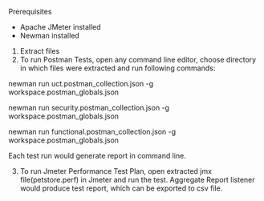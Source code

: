 Prerequisites
- Apache JMeter installed
- Newman installed

1. Extract files
2. To run Postman Tests, open any command line editor, choose directory in which files were extracted and run following commands:

newman run uct.postman_collection.json -g workspace.postman_globals.json

newman run security.postman_collection.json -g workspace.postman_globals.json

newman run functional.postman_collection.json -g workspace.postman_globals.json

Each test run would generate report in command line.

3. To run Jmeter Performance Test Plan, open extracted jmx file(petstore.perf) in Jmeter and run the test. Aggregate Report listener would produce test report, which can be exported to csv file.
